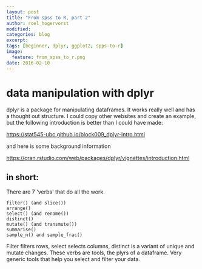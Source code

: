 ```yaml
---
layout: post
title: "From spss to R, part 2"
author: roel_hogervorst
modified:
categories: blog
excerpt: 
tags: [beginner, dplyr, ggplot2, spps-to-r]
image: 
  feature: from_spss_to_r.png
date: 2016-02-10
---
```


# data manipulation with dplyr
dplyr is a package for manipulating dataframes. It works really well and has a thought out structure. I could copy other websites and create an example, but the following introduction is better than I could have made:

https://stat545-ubc.github.io/block009_dplyr-intro.html

and here is some background information

https://cran.rstudio.com/web/packages/dplyr/vignettes/introduction.html

## in short:

There are 7 'verbs' that do all the work.

    filter() (and slice())
    arrange()
    select() (and rename())
    distinct()
    mutate() (and transmute())
    summarise()
    sample_n() and sample_frac()

Filter filters rows, select selects columns, distinct is a variant of unique and mutate changes. These verbs are tools, the plyrs of a dataframe. Very generic tools that help you select and filter your data.  